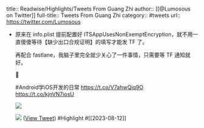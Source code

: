 title:: Readwise/Highlights/Tweets From Guang Zhi
author:: [[@Lumosous on Twitter]]
full-title:: Tweets From Guang Zhi
category:: #tweets
url:: https://twitter.com/Lumosous
- 原来在 info.plist 提前配置好 ITSAppUsesNonExemptEncryption，就不用一直傻傻等待【缺少出口合规证明】的填写才能发 TF 了。
  
  再配合 fastlane，我脑子里完全就少关心了一件事情，只需要等 TF 通知就好。
  
  🚬
  
  #Android学iOS开发的日常 https://t.co/V7ahwQiq9O https://t.co/kjnVN7iosU
  
  ![](https://pbs.twimg.com/media/F3OXMSMbwAAAYsZ.jpg)
  
  ![](https://pbs.twimg.com/media/F3OXMSRbMAADdHu.jpg) ([View Tweet](https://twitter.com/Lumosous/status/1689861099011842048)) #Highlight #[[2023-08-12]]